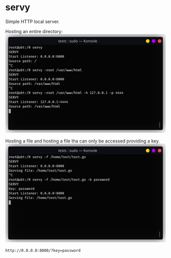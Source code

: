 # servy
Simple HTTP local server.

Hosting an entire directory:
![text](img/term1.png)

Hosting a file and hosting a file tha can only be accessed providing a key.
![text](img/term2.png)

```
http://0.0.0.0:8000/?key=password
```
